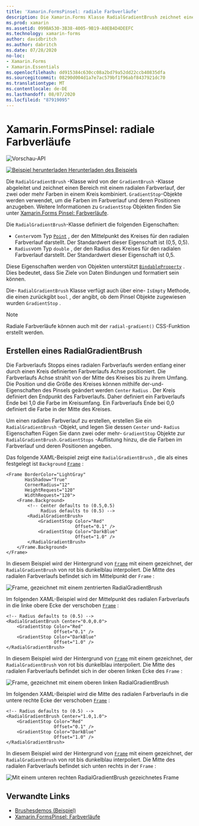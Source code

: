 ```yaml
---
title: 'Xamarin.FormsPinsel: radiale Farbverläufe'
description: Die Xamarin.Forms Klasse RadialGradientBrush zeichnet einen Bereich mit einem radialen Farbverlauf.
ms.prod: xamarin
ms.assetid: 099BA530-3B38-4005-9B19-A0EB4D4DEEFC
ms.technology: xamarin-forms
author: davidbritch
ms.author: dabritch
ms.date: 07/28/2020
no-loc:
- Xamarin.Forms
- Xamarin.Essentials
ms.openlocfilehash: dd915384c630cc08a2bd79a52dd22ccb40835dfa
ms.sourcegitcommit: 08290d004d1a7e7ac579bf1f96abf8437921dc70
ms.translationtype: MT
ms.contentlocale: de-DE
ms.lasthandoff: 08/07/2020
ms.locfileid: "87919095"
---
```

# <a name="no-locxamarinforms-brushes-radial-gradients"></a>Xamarin.FormsPinsel: radiale Farbverläufe

![Vorschau-API](~/media/shared/preview.png "Diese API ist derzeit als Vorabversion erhältlich.")

[![Beispiel herunterladen](~/media/shared/download.png) Herunterladen des Beispiels](https://docs.microsoft.com/samples/xamarin/xamarin-forms-samples/userinterface-brushdemos/)

Die `RadialGradientBrush` -Klasse wird von der `GradientBrush` -Klasse abgeleitet und zeichnet einen Bereich mit einem radialen Farbverlauf, der zwei oder mehr Farben in einem Kreis kombiniert. `GradientStop`-Objekte werden verwendet, um die Farben im Farbverlauf und deren Positionen anzugeben. Weitere Informationen zu `GradientStop` Objekten finden Sie unter [ Xamarin.Forms Pinsel: Farbverläufe](gradient.md).

Die `RadialGradientBrush`-Klasse definiert die folgenden Eigenschaften:

- `Center`vom Typ [`Point`](xref:Xamarin.Forms.Point) , der den Mittelpunkt des Kreises für den radialen Farbverlauf darstellt. Der Standardwert dieser Eigenschaft ist (0,5, 0,5).
- `Radius`vom Typ `double` , der den Radius des Kreises für den radialen Farbverlauf darstellt. Der Standardwert dieser Eigenschaft ist 0,5.

Diese Eigenschaften werden von Objekten unterstützt [`BindableProperty`](xref:Xamarin.Forms.BindableProperty) . Dies bedeutet, dass Sie Ziele von Daten Bindungen und formatiert sein können.

Die- `RadialGradientBrush` Klasse verfügt auch über eine- `IsEmpty` Methode, die einen zurückgibt `bool` , der angibt, ob dem Pinsel Objekte zugewiesen wurden `GradientStop` .

> [!NOTE]
> Radiale Farbverläufe können auch mit der `radial-gradient()` CSS-Funktion erstellt werden.

## <a name="create-a-radialgradientbrush"></a>Erstellen eines RadialGradientBrush

Die Farbverlaufs Stopps eines radialen Farbverlaufs werden entlang einer durch einen Kreis definierten Farbverlaufs Achse positioniert. Die Farbverlaufs Achse strahlt von der Mitte des Kreises bis zu ihrem Umfang. Die Position und die Größe des Kreises können mithilfe der-und-Eigenschaften des Pinsels geändert werden `Center` `Radius` . Der Kreis definiert den Endpunkt des Farbverlaufs. Daher definiert ein Farbverlaufs Ende bei 1,0 die Farbe im Kreisumfang. Ein Farbverlaufs Ende bei 0,0 definiert die Farbe in der Mitte des Kreises.

Um einen radialen Farbverlauf zu erstellen, erstellen Sie ein `RadialGradientBrush` -Objekt, und legen Sie dessen `Center` und- `Radius` Eigenschaften Fügen Sie dann zwei oder mehr- `GradientStop` Objekte zur `RadialGradientBrush.GradientStops` -Auflistung hinzu, die die Farben im Farbverlauf und deren Positionen angeben.

Das folgende XAML-Beispiel zeigt eine `RadialGradientBrush` , die als eines festgelegt ist `Background` [`Frame`](xref:Xamarin.Forms.Frame) :

```xaml    
<Frame BorderColor="LightGray"
       HasShadow="True"
       CornerRadius="12"
       HeightRequest="120"
       WidthRequest="120">
    <Frame.Background>
        <!-- Center defaults to (0.5,0.5)
             Radius defaults to (0.5) -->
        <RadialGradientBrush>
            <GradientStop Color="Red"
                          Offset="0.1" />
            <GradientStop Color="DarkBlue"
                          Offset="1.0" />
        </RadialGradientBrush>
    </Frame.Background>
</Frame>
```

In diesem Beispiel wird der Hintergrund von [`Frame`](xref:Xamarin.Forms.Frame) mit einem gezeichnet, der `RadialGradientBrush` von rot bis dunkelblau interpoliert. Die Mitte des radialen Farbverlaufs befindet sich im Mittelpunkt der `Frame` :

![Frame, gezeichnet mit einem zentrierten RadialGradientBrush](radialgradient-images/center.png)

Im folgenden XAML-Beispiel wird der Mittelpunkt des radialen Farbverlaufs in die linke obere Ecke der verschoben [`Frame`](xref:Xamarin.Forms.Frame) :

```xaml
<!-- Radius defaults to (0.5) -->
<RadialGradientBrush Center="0.0,0.0">
    <GradientStop Color="Red"
                  Offset="0.1" />
    <GradientStop Color="DarkBlue"
                  Offset="1.0" />
</RadialGradientBrush>
```

In diesem Beispiel wird der Hintergrund von [`Frame`](xref:Xamarin.Forms.Frame) mit einem gezeichnet, der `RadialGradientBrush` von rot bis dunkelblau interpoliert. Die Mitte des radialen Farbverlaufs befindet sich in der oberen linken Ecke des `Frame` :

![Frame, gezeichnet mit einem oberen linken RadialGradientBrush](radialgradient-images/top-left.png)

Im folgenden XAML-Beispiel wird die Mitte des radialen Farbverlaufs in die untere rechte Ecke der verschoben [`Frame`](xref:Xamarin.Forms.Frame) :

```xaml
<!-- Radius defaults to (0.5) -->
<RadialGradientBrush Center="1.0,1.0">
    <GradientStop Color="Red"
                  Offset="0.1" />
    <GradientStop Color="DarkBlue"
                  Offset="1.0" />
</RadialGradientBrush>            
```

In diesem Beispiel wird der Hintergrund von [`Frame`](xref:Xamarin.Forms.Frame) mit einem gezeichnet, der `RadialGradientBrush` von rot bis dunkelblau interpoliert. Die Mitte des radialen Farbverlaufs befindet sich unten rechts in der `Frame` :

![Mit einem unteren rechten RadialGradientBrush gezeichnetes Frame](radialgradient-images/bottom-right.png)

## <a name="related-links"></a>Verwandte Links

- [Brushesdemos (Beispiel)](https://docs.microsoft.com/samples/xamarin/xamarin-forms-samples/userinterface-brushdemos/)
- [Xamarin.FormsPinsel: Farbverläufe](gradient.md)
